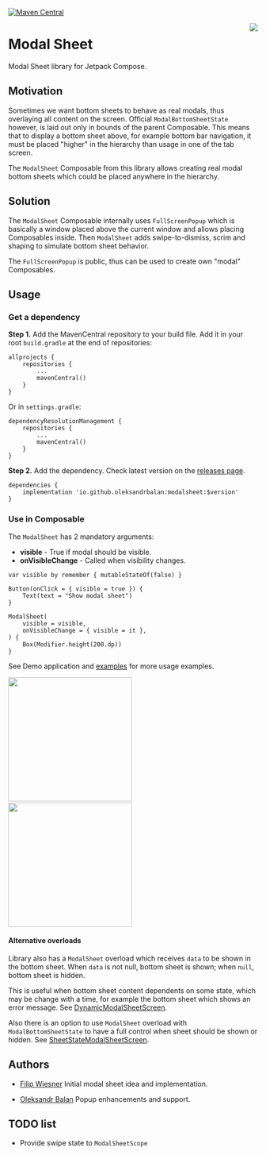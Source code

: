 [![Maven Central](https://img.shields.io/maven-central/v/io.github.oleksandrbalan/modalsheet.svg?label=Maven%20Central)](https://search.maven.org/artifact/io.github.oleksandrbalan/modalsheet)

<img align="right" src="https://user-images.githubusercontent.com/20944869/211682502-ea30da26-178f-4e91-82d3-75207dbb6356.png">

# Modal Sheet

Modal Sheet library for Jetpack Compose.

## Motivation

Sometimes we want bottom sheets to behave as real modals, thus overlaying all content on the screen. Official `ModalBottomSheetState` however, is laid out only in bounds of the parent Composable. This means that to display a bottom sheet above, for example bottom bar navigation, it must be placed "higher" in the hierarchy than usage in one of the tab screen.

The `ModalSheet` Composable from this library allows creating real modal bottom sheets which could be placed anywhere in the hierarchy. 

## Solution

The `ModalSheet` Composable internally uses `FullScreenPopup` which is basically a window placed above the current window and allows placing Composables inside. Then `ModalSheet` adds swipe-to-dismiss, scrim and shaping to simulate bottom sheet behavior.

The `FullScreenPopup` is public, thus can be used to create own "modal" Composables.

## Usage

### Get a dependency

**Step 1.** Add the MavenCentral repository to your build file.
Add it in your root `build.gradle` at the end of repositories:
```
allprojects {
    repositories {
        ...
        mavenCentral()
    }
}
```

Or in `settings.gradle`:
```
dependencyResolutionManagement {
    repositories {
        ...
        mavenCentral()
    }
}
```

**Step 2.** Add the dependency.
Check latest version on the [releases page](https://github.com/oleksandrbalan/modalsheet/releases).
```
dependencies {
    implementation 'io.github.oleksandrbalan:modalsheet:$version'
}
```

### Use in Composable

The `ModalSheet` has 2 mandatory arguments:
* **visible** - True if modal should be visible.
* **onVisibleChange** -  Called when visibility changes.

```
var visible by remember { mutableStateOf(false) }

Button(onClick = { visible = true }) {
    Text(text = "Show modal sheet")
}

ModalSheet(
    visible = visible,
    onVisibleChange = { visible = it },
) {
    Box(Modifier.height(200.dp))
}
```

See Demo application and [examples](demo/src/main/kotlin/eu/wewox/modalsheet/screens) for more usage examples.

<img src="https://user-images.githubusercontent.com/20944869/166837599-3b7423db-cee1-4444-b760-3986bc1aa695.gif" width="250" />&emsp;<img src="https://user-images.githubusercontent.com/20944869/166837878-06c73b4e-6b6e-4eae-ab91-56ba2dffbb8d.gif" width="250" />


#### Alternative overloads

Library also has a `ModalSheet` overload which receives `data` to be shown in the bottom sheet. When `data` is not null, bottom sheet is shown; when `null`, bottom sheet is hidden.

This is useful when bottom sheet content dependents on some state, which may be change with a time, for example the bottom sheet which shows an error message. See [DynamicModalSheetScreen](demo/src/main/kotlin/eu/wewox/modalsheet/screens/DynamicModalSheetScreen.kt).

Also there is an option to use `ModalSheet` overload with `ModalBottomSheetState` to have a full control when sheet should be shown or hidden. See [SheetStateModalSheetScreen](demo/src/main/kotlin/eu/wewox/modalsheet/screens/SheetStateModalSheetScreen.kt).

## Authors

* [Filip Wiesner](https://github.com/wooodenleg) Initial modal sheet idea and implementation.

* [Oleksandr Balan](https://github.com/oleksandrbalan) Popup enhancements and support.


## TODO list

* Provide swipe state to `ModalSheetScope`
